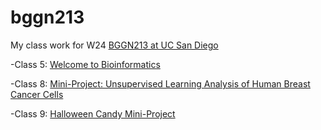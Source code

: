 # bggn213
My class work for W24 [BGGN213 at UC San Diego](https://bioboot.github.io/bggn213_W24/)

-Class 5: [Welcome to Bioinformatics](https://bioboot.github.io/bggn213_W24/class-material/lab1.pdf)

-Class 8: [Mini-Project: Unsupervised Learning
Analysis of Human Breast Cancer Cells](https://bioboot.github.io/bggn213_W24/class-material/wk7_miniproject.html)

-Class 9: [Halloween Candy Mini-Project](https://bioboot.github.io/bggn213_W24/class-material/Halloween_candy.html)
